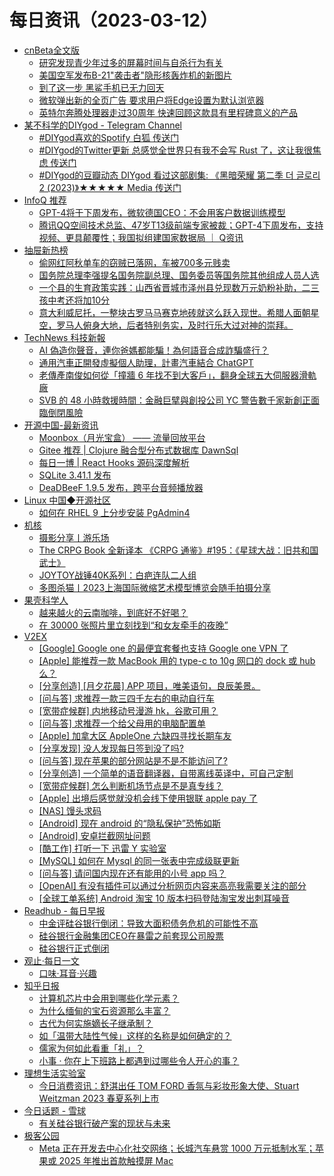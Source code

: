 ﻿# 每日资讯（2023-03-12）

- [cnBeta全文版](https://m.cnbeta.com.tw/)
  - [研究发现青少年过多的屏幕时间与自杀行为有关](https://m.cnbeta.com.tw/view/1348979.htm)
  - [美国空军发布B-21"袭击者"隐形核轰炸机的新图片](https://m.cnbeta.com.tw/view/1348975.htm)
  - [到了这一步 黑鲨手机已无力回天](https://m.cnbeta.com.tw/view/1348973.htm)
  - [微软弹出新的全页广告 要求用户将Edge设置为默认浏览器](https://m.cnbeta.com.tw/view/1348963.htm)
  - [英特尔奔腾处理器走过30周年 快速回顾这款具有里程碑意义的产品](https://m.cnbeta.com.tw/view/1348961.htm)
- [某不科学的DIYgod - Telegram Channel](https://t.me/s/awesomeDIYgod)
  - [#DIYgod喜欢的Spotify 白狐 传送门](https://t.me/awesomeDIYgod/5519)
  - [#DIYgod的Twitter更新 总感觉全世界只有我不会写 Rust 了，这让我很焦虑 传送门](https://t.me/awesomeDIYgod/5518)
  - [#DIYgod的豆瓣动态 DIYgod 看过这部剧集: 《黑暗荣耀 第二季 더 글로리2‎ (2023)》★★★★★ Media 传送门](https://t.me/awesomeDIYgod/5517)
- [InfoQ 推荐](https://www.infoq.cn)
  - [GPT-4将于下周发布，微软德国CEO：不会用客户数据训练模型](https://www.infoq.cn/article/AKr0B3DYcTl5ERUqYH7P)
  - [腾讯QQ空间技术总监、47岁T13级前端专家被裁；GPT-4下周发布，支持视频、更具颠覆性；我国拟组建国家数据局 ｜ Q资讯](https://www.infoq.cn/article/GMO87IPZgXUJdV0kFk2R)
- [抽屉新热榜](http://www.chouti.com)
  - [偷网红阿秋单车的窃贼已落网，车被700多元贱卖](https://dig.chouti.com/link/38036711)
  - [国务院总理李强提名国务院副总理、国务委员等国务院其他组成人员人选](https://dig.chouti.com/link/38036738)
  - [一个县的生育政策实践：山西省晋城市泽州县兑现数万元奶粉补助，二三孩中考还将加10分](https://dig.chouti.com/link/38036408)
  - [意大利威尼托，一整块古罗马马赛克地砖就这么跃入现世。希腊人面朝星空，罗马人俯身大地，后者特别务实，及时行乐大过对神的崇拜。](https://dig.chouti.com/link/38036406)
- [TechNews 科技新報](https://technews.tw)
  - [AI 偽造你聲音，連你爸媽都能騙！為何語音合成詐騙盛行？](https://technews.tw/2023/03/12/deepvoice-fraud/)
  - [通用汽車正開發虛擬個人助理，計畫汽車結合 ChatGPT](https://technews.tw/2023/03/12/gm-chatgpt-in-vehicles/)
  - [老傳產南俊如何從「撞牆 6 年找不到大客戶」，翻身全球五大伺服器滑軌廠](https://finance.technews.tw/2023/03/12/story-of-repongroup/)
  - [SVB 的 48 小時救援時間：金融巨擘與創投公司 YC 警告數千家新創正面臨倒閉風險](https://technews.tw/2023/03/12/fdic-left-48-hours-to-solve-the-issue-of-svb/)
- [开源中国-最新资讯](https://www.oschina.net/news/project)
  - [Moonbox（月光宝盒） —— 流量回放平台](https://www.oschina.net/p/moonbox-jvm)
  - [Gitee 推荐 | Clojure 融合型分布式数据库 DawnSql](https://gitee.com/dawnsql/dawnsql)
  - [每日一博 | React Hooks 源码深度解析](https://my.oschina.net/u/4090830/blog/8527395)
  - [SQLite 3.41.1 发布](https://www.oschina.net/news/232210/sqlite-3-41-1-released)
  - [DeaDBeeF 1.9.5 发布，跨平台音频播放器](https://www.oschina.net/news/232209/deadbeef-1-9-5-released)
- [Linux 中国◆开源社区](https://linux.cn/)
  - [如何在 RHEL 9 上分步安装 PgAdmin4](https://linux.cn/article-15618-1.html?utm_source=rss&utm_medium=rss)
- [机核](https://www.gcores.com)
  - [摄影分享丨游乐场](https://www.gcores.com/articles/163286)
  - [The CRPG Book 全新译本 《CRPG 通鉴》#195：《星球大战：旧共和国武士》](https://www.gcores.com/articles/163275)
  - [JOYTOY战锤40K系列：白疤连队二人组](https://www.gcores.com/videos/163029)
  - [多图杀猫丨2023上海国际微缩艺术模型博览会随手拍摄分享](https://www.gcores.com/articles/163296)
- [果壳科学人](https://www.guokr.com)
  - [越来越火的云南咖啡，到底好不好喝？](https://www.guokr.com/article/463576/)
  - [在 30000 张照片里立刻找到“和女友牵手的夜晚”](https://www.guokr.com/article/463575/)
- [V2EX](https://www.v2ex.com/)
  - [[Google] Google one 的最便宜套餐也支持 Google one VPN 了](https://www.v2ex.com/t/923301#reply0)
  - [[Apple] 能推荐一款 MacBook 用的 type-c to 10g 网口的 dock 或 hub 么？](https://www.v2ex.com/t/923300#reply0)
  - [[分享创造] [月夕花晨] APP 项目，唯美语句，良辰美景。](https://www.v2ex.com/t/923299#reply0)
  - [[问与答] 求推荐一款三四千左右的电动自行车](https://www.v2ex.com/t/923298#reply1)
  - [[宽带症候群] 内地移动号漫游 hk，谷歌可用？](https://www.v2ex.com/t/923297#reply1)
  - [[问与答] 求推荐一个给父母用的电脑配置单](https://www.v2ex.com/t/923296#reply7)
  - [[Apple] 加拿大区 AppleOne 六缺四寻找长期车友](https://www.v2ex.com/t/923295#reply0)
  - [[分享发现] 没人发现每日签到没了吗?](https://www.v2ex.com/t/923293#reply9)
  - [[问与答] 现在苹果的部分网站是不是不能访问了?](https://www.v2ex.com/t/923292#reply2)
  - [[分享创造] 一个简单的语音翻译器，自带离线英译中，可自己定制](https://www.v2ex.com/t/923291#reply0)
  - [[宽带症候群] 怎么判断机场节点是不是真专线？](https://www.v2ex.com/t/923290#reply7)
  - [[Apple] 出境后感觉就没机会线下使用银联 apple pay 了](https://www.v2ex.com/t/923289#reply3)
  - [[NAS] 馒头求码](https://www.v2ex.com/t/923287#reply9)
  - [[Android] 现在 android 的“隐私保护”恐怖如斯](https://www.v2ex.com/t/923286#reply18)
  - [[Android] 安卓拦截网址问题](https://www.v2ex.com/t/923285#reply1)
  - [[酷工作] 打听一下 迅雷 Y 实验室](https://www.v2ex.com/t/923284#reply0)
  - [[MySQL] 如何在 Mysql 的同一张表中完成级联更新](https://www.v2ex.com/t/923281#reply1)
  - [[问与答] 请问国内现在还有能用的小号 app 吗？](https://www.v2ex.com/t/923280#reply5)
  - [[OpenAI] 有没有插件可以通过分析网页内容来高亮我需要关注的部分](https://www.v2ex.com/t/923279#reply0)
  - [[全球工单系统] Android 淘宝 10 版本扫码登陆淘宝发出刺耳噪音](https://www.v2ex.com/t/923278#reply0)
- [Readhub - 每日早报](https://readhub.cn/topic/daily)
  - [中金评硅谷银行倒闭：导致大面积债务危机的可能性不高](https://readhub.cn/topic/8o3WM8Qs0xB)
  - [硅谷银行金融集团CEO在暴雷之前套现公司股票](https://readhub.cn/topic/8o45oxLzH0E)
  - [硅谷银行正式倒闭](https://readhub.cn/topic/8o37pPfPUCK)
- [观止·每日一文](https://meiriyiwen.com)
  - [口味·耳音·兴趣](https://meiriyiwen.com?20230312)
- [知乎日报](https://www.zhihu.com/)
  - [计算机芯片中会用到哪些化学元素？](https://daily.zhihu.com/story/9759128)
  - [为什么缅甸的宝石资源那么丰富？](https://daily.zhihu.com/story/9759134)
  - [古代为何实施嫡长子继承制？](https://daily.zhihu.com/story/9759137)
  - [如「温带大陆性气候」这样的名称是如何确定的？](https://daily.zhihu.com/story/9759145)
  - [儒家为何如此看重「礼」？](https://daily.zhihu.com/story/9759155)
  - [小事 · 你在上下班路上都遇到过哪些令人开心的事？](https://daily.zhihu.com/story/9759206)
- [理想生活实验室](http://www.toodaylab.com)
  - [今日消费资讯：舒淇出任 TOM FORD 香氛与彩妆形象大使、Stuart Weitzman 2023 春夏系列上市](http://www.toodaylab.com/81708)
- [今日话题 - 雪球](http://xueqiu.com/hots/topic)
  - [有关硅谷银行破产案的现状与未来](http://xueqiu.com/5124430882/244213978)
- [极客公园](http://mainssl.geekpark.net/rss.rss)
  - [Meta 正在开发去中心化社交网络；长城汽车悬赏 1000 万元抵制水军；苹果或 2025 年推出首款触摸屏 Mac](http://www.geekpark.net/news/316043)
